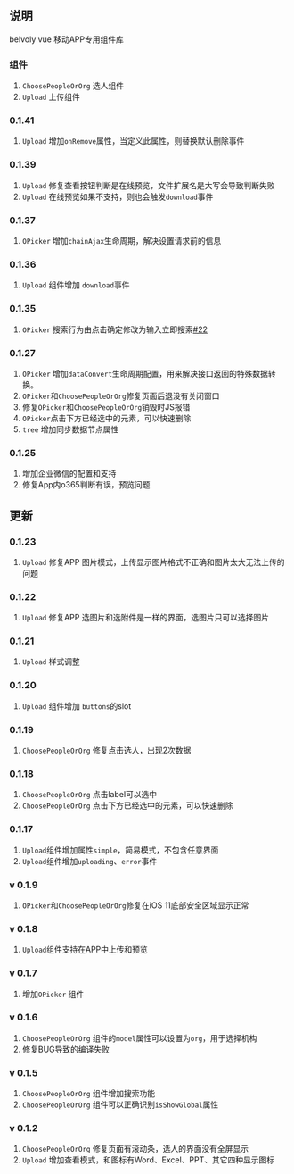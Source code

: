 ## 说明
belvoly vue 移动APP专用组件库

### 组件
1. `ChoosePeopleOrOrg` 选人组件
2. `Upload` 上传组件

### 0.1.41
1. `Upload` 增加`onRemove`属性，当定义此属性，则替换默认删除事件
### 0.1.39
1. `Upload` 修复查看按钮判断是在线预览，文件扩展名是大写会导致判断失败
2. `Upload` 在线预览如果不支持，则也会触发`download`事件

### 0.1.37
1. `OPicker` 增加`chainAjax`生命周期，解决设置请求前的信息
### 0.1.36
1.  `Upload` 组件增加 `download`事件
### 0.1.35
1. `OPicker` 搜索行为由点击确定修改为输入立即搜索[#22](https://github.com/xakoy/belvoly-vue-aioa/issues/22)
### 0.1.27
1.  `OPicker` 增加`dataConvert`生命周期配置，用来解决接口返回的特殊数据转换。
2.  `OPicker`和`ChoosePeopleOrOrg`修复页面后退没有关闭窗口
3. 修复`OPicker`和`ChoosePeopleOrOrg`销毁时JS报错
4. `OPicker`点击下方已经选中的元素，可以快速删除
5. `tree` 增加同步数据节点属性

### 0.1.25
1. 增加企业微信的配置和支持
2. 修复App内o365判断有误，预览问题

## 更新
### 0.1.23
1. `Upload` 修复APP 图片模式，上传显示图片格式不正确和图片太大无法上传的问题

### 0.1.22
1. `Upload` 修复APP 选图片和选附件是一样的界面，选图片只可以选择图片
### 0.1.21
1. `Upload` 样式调整

### 0.1.20
1. `Upload` 组件增加 `buttons`的slot

### 0.1.19
1. `ChoosePeopleOrOrg` 修复点击选人，出现2次数据

### 0.1.18
1. `ChoosePeopleOrOrg` 点击label可以选中
2. `ChoosePeopleOrOrg` 点击下方已经选中的元素，可以快速删除

### 0.1.17
1. `Upload`组件增加属性`simple`，简易模式，不包含任意界面
2. `Upload`组件增加`uploading`、`error`事件

### v 0.1.9
1. `OPicker`和`ChoosePeopleOrOrg`修复在iOS 11底部安全区域显示正常

### v 0.1.8
1. `Upload`组件支持在APP中上传和预览

### v 0.1.7
1. 增加`OPicker` 组件

### v 0.1.6
1. `ChoosePeopleOrOrg` 组件的`model`属性可以设置为`org`，用于选择机构
2. 修复BUG导致的编译失败

### v 0.1.5
1. `ChoosePeopleOrOrg` 组件增加搜索功能
2. `ChoosePeopleOrOrg` 组件可以正确识别`isShowGlobal`属性

### v 0.1.2
1. `ChoosePeopleOrOrg` 修复页面有滚动条，选人的界面没有全屏显示 
2. `Upload` 增加查看模式，和图标有Word、Excel、PPT、其它四种显示图标